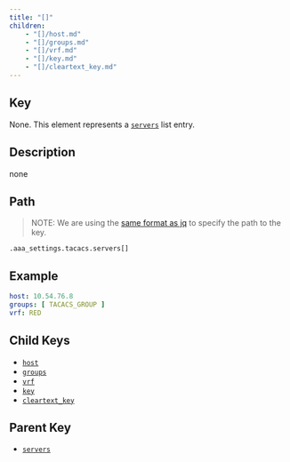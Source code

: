 ```yaml
---
title: "[]"
children:
    - "[]/host.md"
    - "[]/groups.md"
    - "[]/vrf.md"
    - "[]/key.md"
    - "[]/cleartext_key.md"
---
```



## Key

None. This element represents a [`servers`](../servers.md) list entry.

## Description

none

## Path

> NOTE: We are using the [same format as jq](https://jqlang.org/) to specify the path to the key.

`.aaa_settings.tacacs.servers[]`

## Example

```yaml
host: 10.54.76.8
groups: [ TACACS_GROUP ]
vrf: RED
```

## Child Keys

- [`host`]([]/host.md)
- [`groups`]([]/groups.md)
- [`vrf`]([]/vrf.md)
- [`key`]([]/key.md)
- [`cleartext_key`]([]/cleartext_key.md)

## Parent Key

- [`servers`](../servers.md)
